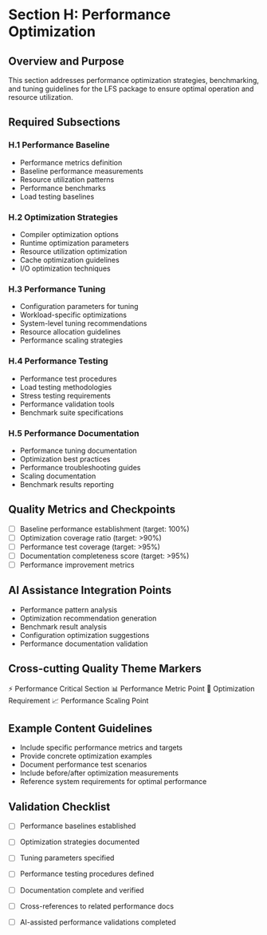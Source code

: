 # Section H: Performance Optimization

## Overview and Purpose
This section addresses performance optimization strategies, benchmarking, and tuning guidelines for the LFS package to ensure optimal operation and resource utilization.

## Required Subsections

### H.1 Performance Baseline
- Performance metrics definition
- Baseline performance measurements
- Resource utilization patterns
- Performance benchmarks
- Load testing baselines

### H.2 Optimization Strategies
- Compiler optimization options
- Runtime optimization parameters
- Resource utilization optimization
- Cache optimization guidelines
- I/O optimization techniques

### H.3 Performance Tuning
- Configuration parameters for tuning
- Workload-specific optimizations
- System-level tuning recommendations
- Resource allocation guidelines
- Performance scaling strategies

### H.4 Performance Testing
- Performance test procedures
- Load testing methodologies
- Stress testing requirements
- Performance validation tools
- Benchmark suite specifications

### H.5 Performance Documentation
- Performance tuning documentation
- Optimization best practices
- Performance troubleshooting guides
- Scaling documentation
- Benchmark results reporting

## Quality Metrics and Checkpoints
- [ ] Baseline performance establishment (target: 100%)
- [ ] Optimization coverage ratio (target: >90%)
- [ ] Performance test coverage (target: >95%)
- [ ] Documentation completeness score (target: >95%)
- [ ] Performance improvement metrics

## AI Assistance Integration Points
- Performance pattern analysis
- Optimization recommendation generation
- Benchmark result analysis
- Configuration optimization suggestions
- Performance documentation validation

## Cross-cutting Quality Theme Markers
⚡ Performance Critical Section
📊 Performance Metric Point
🔄 Optimization Requirement
📈 Performance Scaling Point

## Example Content Guidelines
- Include specific performance metrics and targets
- Provide concrete optimization examples
- Document performance test scenarios
- Include before/after optimization measurements
- Reference system requirements for optimal performance

## Validation Checklist
- [ ] Performance baselines established
- [ ] Optimization strategies documented
- [ ] Tuning parameters specified
- [ ] Performance testing procedures defined
- [ ] Documentation complete and verified
- [ ] Cross-references to related performance docs
- [ ] AI-assisted performance validations completed




